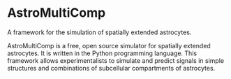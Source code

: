 # AstroMultiComp

A framework for the simulation of spatially extended astrocytes.

AstroMultiComp is a free, open source simulator for spatially extended astrocytes. It is written in the Python programming 
language. This framework allows experimentalists to simulate and predict signals in simple structures and combinations of 
subcellular compartments of astrocytes.
